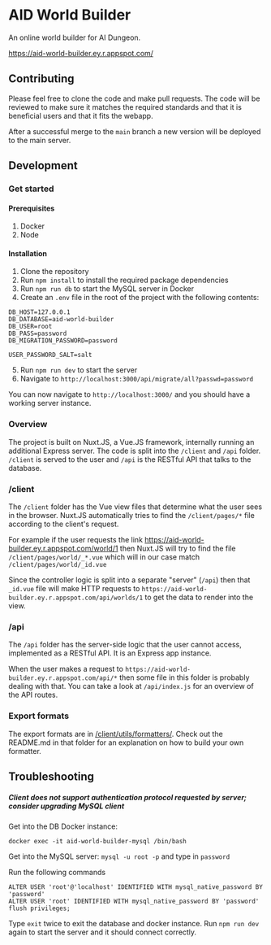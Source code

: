 # AID World Builder
An online world builder for AI Dungeon.

https://aid-world-builder.ey.r.appspot.com/

## Contributing

Please feel free to clone the code and make pull requests. The code will be reviewed to make sure it matches the required standards and that it is beneficial users and that it fits the webapp.

After a successful merge to the `main` branch a new version will be deployed to the main server.
## Development

### Get started

#### Prerequisites

1. Docker
2. Node

#### Installation

1. Clone the repository
2. Run `npm install` to install the required package dependencies
3. Run `npm run db` to start the MySQL server in Docker
4. Create an `.env` file in the root of the project with the following contents:

```
DB_HOST=127.0.0.1
DB_DATABASE=aid-world-builder
DB_USER=root
DB_PASS=password
DB_MIGRATION_PASSWORD=password

USER_PASSWORD_SALT=salt
```

5. Run `npm run dev` to start the server
6. Navigate to `http://localhost:3000/api/migrate/all?passwd=password`

You can now navigate to `http://localhost:3000/` and you should have a working server instance.

### Overview

The project is built on Nuxt.JS, a Vue.JS framework, internally running an additional Express server. The code is split into the `/client` and `/api` folder. `/client` is served to the user and `/api` is the RESTful API that talks to the database.

### /client
The `/client` folder has the Vue view files that determine what the user sees in the browser. Nuxt.JS automatically tries to find the `/client/pages/*` file according to the client's request.

For example if the user requests the link https://aid-world-builder.ey.r.appspot.com/world/1 then Nuxt.JS will try to find the file `/client/pages/world/_*.vue` which will in our case match `/client/pages/world/_id.vue`

Since the controller logic is split into a separate "server" (`/api`) then that `_id.vue` file will make HTTP requests to `https://aid-world-builder.ey.r.appspot.com/api/worlds/1` to get the data to render into the view.

### /api
The `/api` folder has the server-side logic that the user cannot access, implemented as a RESTful API. It is an Express app instance.

When the user makes a request to `https://aid-world-builder.ey.r.appspot.com/api/*` then some file in this folder is probably dealing with that. You can take a look at `/api/index.js` for an overview of the API routes.

### Export formats

The export formats are in [/client/utils/formatters/](https://github.com/kvintessents/aid-world-builder/tree/main/client/utils/formatters). Check out the README.md in that folder for an explanation on how to build your own formatter.

## Troubleshooting

##### Client does not support authentication protocol requested by server; consider upgrading MySQL client

Get into the DB Docker instance:
```
docker exec -it aid-world-builder-mysql /bin/bash
```

Get into the MySQL server:
`mysql -u root -p` and type in `password`

Run the following commands
```
ALTER USER 'root'@'localhost' IDENTIFIED WITH mysql_native_password BY 'password'
ALTER USER 'root' IDENTIFIED WITH mysql_native_password BY 'password'
flush privileges;
```

Type `exit` twice to exit the database and docker instance. Run `npm run dev` again to start the server and it should connect correctly.